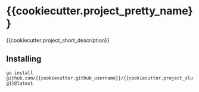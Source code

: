 # {{cookiecutter.project_pretty_name}}
{{cookiecutter.project_short_description}}

## Installing
`go install github.com/{{cookiecutter.github_username}}/{{cookiecutter.project_slug}}@latest`
